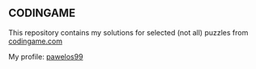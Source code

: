 ## CODINGAME
This repository contains my solutions for selected (not all) puzzles from [codingame.com](https://www.codingame.com)

My profile: [pawelos99](https://www.codingame.com/profile/1efe3559821293509bca547f3b719b0c454079)